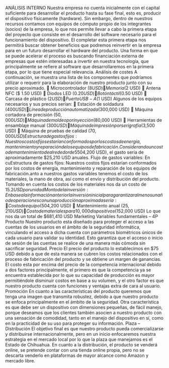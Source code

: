 ANÁLISIS INTERNO
Nuestra empresa no cuenta inicialmente con el capital suficiente para desarrollar el producto hasta su fase final, esto es, producir el dispositivo físicamente (hardware).
Sin embargo, dentro de nuestros recursos contamos con equipos de cómputo propio de los integrantes (socios) de la empresa, lo que nos permite llevar a cabo la primera etapa del proyecto que consiste en el desarrollo del software necesario para el funcionamiento del dispositivo.
El completar esta primera etapa nos permitirá buscar obtener beneficios que podremos reinvertir en la empresa para en un futuro desarrollar el hardware del producto. Una forma en que se puede acelerar el proceso es buscando financiación externa de empresas que estén interesadas a invertir en nuestra tecnología, que principalmente se refiere al software que desarrollaremos en la primera etapa, por lo que tiene especial relevancia. 
Análisis de costes
A continuación, se muestra una lista de los componentes que podríamos utilizar o requerir para la elaboración de nuestro producto junto con su precio aproximado.
	Microcontrolador ($8 USD)
	Memoria ($2 USD)
	Antena NFC ($ 1.50 USD)
	Diodos LED ($0.20 USD)
	Botón táctil ($0.50 USD)
	Carcasa de plástico ($2 USD)
	Puerto USB-A ($1 USD)
Algunos de los equipos necesarios y sus precios serían:
	Estación de soldadura ($400 USD)
	Línea de producción automatizada ($300,000 USD)
	Máquina cortadora de precisión ($50,000 USD)
	Máquina de moldeo por inyección ($80,000 USD)
	Herramientas de ensamblaje manual ($300 USD)
	Máquina de impresión por serigrafía ($3,500 USD)
	Máquina de pruebas de calidad ($70,000 USD)
Estructura de gastos fijos: Nuestros costos fijos estarían conformados por los costos de energía, mantenimiento y reparación de los equipos de fabricación.
Considerando un costo de mantenimiento de alrededor de 5% de los equipos ($504,200 USD), el gasto sería de aproximadamente $25,210 USD anuales. 
Flujo de gastos variables: En cuEstructura de gastos fijos: Nuestros costos fijos estarían conformados por los costos de energía, mantenimiento y reparación de los equipos de fabricación.anto a nuestros gastos variables tenemos el costo de los materiales, la mano de obra, así como el envío y distribución del producto.
Tomando en cuenta los costos de los materiales nos da un costo de $15.2 USD por unidad
Monto de la inversión: En base a la información anterior la inversión inicial para garantizar al menos un año de operaciones con una producción aproximada sería:
	Costo de equipo ($504,200 USD)
	Mantenimiento anual ($25,210 USD)
	Costo de materiales para 10,000 dispositivos ($152,000 USD)
Lo que nos da un total de $681,410 USD
Marketing
Variables fundamentales – 4P
Producto
Nuestro producto esta diseñado para proteger el acceso a las cuentas de los usuarios en el ámbito de la seguridad informática, vinculando el acceso a dicha cuenta con parámetros biométricos únicos de cada usuario para validar su identidad. Esto garantiza que el acceso o inicio de sesión de las cuentas se realice de una manera más cómoda sin sacrificar seguridad.
Precio
El precio del producto lo establecimos en $75 USD debido a que de esta manera se cubren los costos relacionados con el proceso de fabricación del producto y se obtiene un margen de ganancias.
El costo esta por encima del precio de la competencia internacional debido a dos factores principalmente, el primero es que la competencia ya se encuentra establecida por lo que su capacidad de producción es mayor permitiéndole disminuir costos en base a su volumen, y el otro factor es que nuestro producto cuenta con funciones y ventajas extra de cara al usuario.
Promoción
En cuanto a las características del producto queremos que tenga una imagen que transmita robustez, debido a que nuestro producto se enfoca principalmente en el ámbito de la seguridad. Otra característica es que debe ser un dispositivo con dimensiones pequeñas, de fácil manejo, porque deseamos que los clientes también asocien a nuestro producto con una sensación de comodidad, tanto en el manejo del dispositivo en sí, como en la practicidad de su uso para proteger su información.
Plaza – Distribución
El objetivo final es que nuestro producto pueda comercializarse y distribuirse internacionalmente, pero en un inicio enfocaremos nuestra estrategia en el mercado local por lo que la plaza que manejamos es el Estado de Chihuahua.
En cuanto a la distribución, el producto se venderá online, se pretende contar con una tienda online propia, pero no se descarta venderlo en plataformas de mayor alcance como Amazon y mercado libre.

